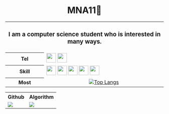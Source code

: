 <div align="center">
  <h1>MNA11👾</h1>
  <table>
    <tr>
      <td colspan="2" align="center"><h3>I am a computer science student who is interested in many ways.</h3></td>
    </tr>
    <tr>
      <th><b>Tel<b></th>
      <td>
        <a href = "https://velog.io/@mna11"><img src = "https://img.shields.io/badge/velog-20C997?style=flat-square&logo=velog&logoColor=white" height = 30 /></a>
        <a href = "https://mail.google.com"><img src = "https://img.shields.io/badge/thkim306@gmail.com-EA4335?style=flat-square&logo=velog&logoColor=white" height = 30 /></a>
      </td>
    </tr>
    <tr>
      <th><b>Skill</b></th>
      <td>
        <img src = "https://img.shields.io/badge/C-A8B9CC?style=flat-square&logo=c&logoColor=white" height = 30/>
        <img src = "https://img.shields.io/badge/C++-00599C?style=flat-square&logo=cplusplus&logoColor=white" height = 30/>  
        <img src = "https://img.shields.io/badge/SFML-8CC445?style=flat-square&logo=SFML&logoColor=white" height = 30/>  
        <img src = "https://img.shields.io/badge/Python-3776AB?style=flat-square&logo=python&logoColor=white" height = 30/>  
        <img src = "https://img.shields.io/badge/JAVA-F7DF1E?style=flat-square&logo=openjdk&logoColor=white" height = 30/>  
      </td>
    </tr>
    <tr>
      <th><b>Most</b></th>
      <td align="center"><a href="https://github.com/mna11/github-readme-stats"><img src="https://github-readme-stats.vercel.app/api/top-langs/?username=mna11&amp;layout=donut" alt="Top Langs"></a></td>
    </tr>
  </table>
  <table>
    <tr>
      <th><b>Github</b></th>
      <th><b>Algorithm</b></th>
    </tr>
    <tr>
      <td><img src="https://github-readme-stats.vercel.app/api?username=mna11"></td>
      <td><img src="http://mazassumnida.wtf/api/v2/generate_badge?boj=ele99612"></td>
    </tr>
  </table>
</div>
